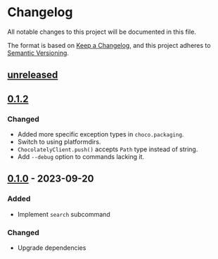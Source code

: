 <!-- markdownlint-configure-file {"MD024": { "siblings_only": true } } -->

# Changelog

All notable changes to this project will be documented in this file.

The format is based on [Keep a Changelog](https://keepachangelog.com/en/1.0.0/), and this project
adheres to [Semantic Versioning](https://semver.org/spec/v2.0.0.html).

## [unreleased]

## [0.1.2]

### Changed

- Added more specific exception types in `choco.packaging`.
- Switch to using platformdirs.
- `ChocolatelyClient.push()` accepts `Path` type instead of string.
- Add `--debug` option to commands lacking it.

## [0.1.0] - 2023-09-20

### Added

- Implement `search` subcommand

### Changed

- Upgrade dependencies

[unreleased]: https://github.com/Tatsh/pychoco/compare/v0.1.3...HEAD
[0.1.2]: https://github.com/Tatsh/pychoco/compare/v0.1.1...v0.1.2
[0.1.0]: https://github.com/Tatsh/pychoco/compare/v0.0.3...v0.1.0
